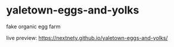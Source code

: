 # yaletown-eggs-and-yolks

fake organic egg farm

live preview: https://nextnety.github.io/yaletown-eggs-and-yolks/
